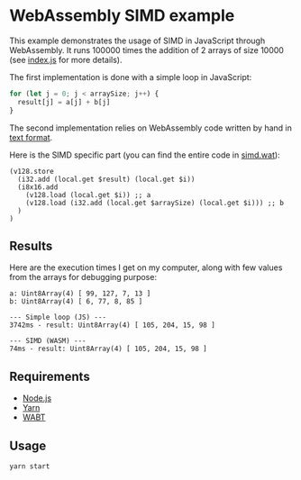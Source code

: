 # WebAssembly SIMD example

This example demonstrates the usage of SIMD in JavaScript through WebAssembly.
It runs 100000 times the addition of 2 arrays of size 10000 (see [index.js](index.js) for more details).

The first implementation is done with a simple loop in JavaScript:

```js
for (let j = 0; j < arraySize; j++) {
  result[j] = a[j] + b[j]
}
```

The second implementation relies on WebAssembly code written by hand in [text format](https://developer.mozilla.org/en-US/docs/WebAssembly/Understanding_the_text_format).

Here is the SIMD specific part (you can find the entire code in [simd.wat](simd.wat)):

```wasm
(v128.store
  (i32.add (local.get $result) (local.get $i))
  (i8x16.add
    (v128.load (local.get $i)) ;; a
    (v128.load (i32.add (local.get $arraySize) (local.get $i))) ;; b
  )
)
```

## Results

Here are the execution times I get on my computer, along with few values from the arrays for debugging purpose:

```
a: Uint8Array(4) [ 99, 127, 7, 13 ]
b: Uint8Array(4) [ 6, 77, 8, 85 ]

--- Simple loop (JS) ---
3742ms - result: Uint8Array(4) [ 105, 204, 15, 98 ]

--- SIMD (WASM) ---
74ms - result: Uint8Array(4) [ 105, 204, 15, 98 ]
```

## Requirements

- [Node.js](https://nodejs.org)
- [Yarn](https://yarnpkg.com/)
- [WABT](https://github.com/WebAssembly/wabt)

## Usage

```bash
yarn start
```
